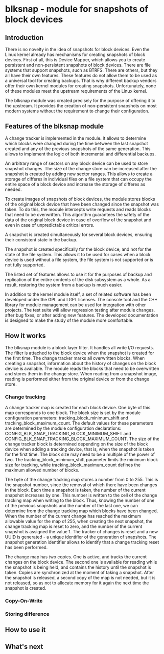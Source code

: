 # blksnap - module for snapshots of block devices

## Introduction
There is no novelty in the idea of snapshots for block devices. Even the Linux kernel already has mechanisms for creating snapshots of block devices. First of all, this is Device Mapper, which allows you to create persistent and non-persistent snapshots of block devices. There are file systems that support snapshots, such as BTRFS. There are others, but they all have their own features. These features do not allow them to be used as a universal tool for creating backups. That is why different backup vendors offer their own kernel modules for creating snapshots. Unfortunately, none of these modules meet the upstream requirements of the Linux kernel.

The blksnap module was created precisely for the purpose of offering it to the upstream. It provides the creation of non-persistent snapshots on most modern systems without the requirement to change their configuration.

## Features of the blksnap module
A change tracker is implemented in the module. It allows to determine which blocks were changed during the time between the last snapshot created and any of the previous snapshots of the same generation. This allows to implement the logic of both incremental and differential backups.

An arbitrary range of sectors on any block device can be used to store snapshot changes. The size of the change store can be increased after the snapshot is created by adding new sector ranges. This allows to create a storage of differes in individual files on a file system that can occupy the entire space of a block device and increase the storage of differes as needed.

To create images of snapshots of block devices, the module stores blocks of the original block device that have been changed since the snapshot was taken. To do this, the module intercepts write requests and reads blocks that need to be overwritten. This algorithm guarantees the safety of the data of the original block device in case of overflow of the snapshot and even in case of unpredictable critical errors.

A snapshot is created simultaneously for several block devices, ensuring their consistent state in the backup.

The snapshot is created specifically for the block device, and not for the state of the file system. This allows it to be used for cases when a block device is used without a file system, the file system is not supported or is not fully supported.

The listed set of features allows to use it for the purposes of backup and replication of the entire contents of the disk subsystem as a whole. As a result, restoring the system from a backup is much easier.

In addition to the kernel module itself, a set of related software has been developed under the GPL and LGPL licenses. The console tool and the C++ library for module management can be used for integration with other projects. The test suite will allow regression testing after module changes, after bug fixes, or after adding new features. The developed documentation is designed to make the study of the module more comfortable.

## How it works
The blksnap module is a block layer filter. It handles all write I/O requests.
The filter is attached to the block device when the snapshot is created for the first time.
The change tracker marks all overwritten blocks. When creating a snapshot, information about the history of changes on the block device is available.
The module reads the blocks that need to be overwritten and stores them in the change store. When reading from a snapshot image, reading is performed either from the original device or from the change store.

### Change tracking
A change tracker map is created for each block device. One byte of this map corresponds to one block. The block size is set by the module configuration parameters: tracking_block_minimum_shift and tracking_block_maximum_count. The default values for these parameters are determined by the module configuration declarations: CONFIG_BLK_SNAP_TRACKING_BLOCK_MINIMUM_SHIFT and CONFIG_BLK_SNAP_TRACKING_BLOCK_MAXIMUM_COUNT. The size of the change tracker block is determined depending on the size of the block device when adding a tracking device, that is, when the snapshot is taken for the first time. The block size may need to be a multiple of the power of two. The tracking_block_minimum_shift parameter limits the minimum block size for tracking, while tracking_block_maximum_count defines the maximum allowed number of blocks.

The byte of the change tracking map stores a number from 0 to 255. This is the snapshot number, since the removal of which there have been changes in the block. Each time a snapshot is taken, the number of the current snapshot increases by one. This number is written to the cell of the change tracking map when writing to the block. Thus, knowing the number of one of the previous snapshots and the number of the last one, we can determine from the change tracking map which blocks have been changed. When the number of the current change has reached the maximum allowable value for the map of 255, when creating the next snapshot, the change tracking map is reset to zero, and the number of the current snapshot is assigned the value 1. The tracker of changes is reset and a new UUID is generated - a unique identifier of the generation of snapshots. The snapshot generation identifier allows to identify that a change tracking reset has been performed.

The change map has two copies. One is active, and tracks the current changes on the block device. The second one is available for reading while the snapshot is being held, and contains the history until the snapshot is taken. Copies are synchronized at the moment of taking a snapshot. After the snapshot is released, a second copy of the map is not needed, but it is not released, so as not to allocate memory for it again the next time the snapshot is created.

### Copy-On-Write

### Storing difference

## How to use it

## What's next
